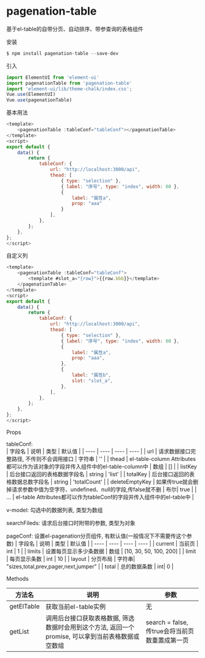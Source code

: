 # pagenation-table
基于el-table的自带分页、自动排序、带参查询的表格组件  

安装  

```javascript
$ npm install pagenation-table --save-dev
```
引入  

```javascript
import ElementUI from 'element-ui'
import pagenationTable from 'pagenation-table'
import 'element-ui/lib/theme-chalk/index.css';
Vue.use(ElementUI)
Vue.use(pagenationTable)
```
基本用法   

```javascript
<template>
    <pagenationTable :tableConf="tableConf"></pagenationTable>
</template>
<script>
export default {
    data() {
        return {
            tableConf: {
                url: "http://localhost:3000/api",
                thead: [
                    { type: "selection" },
                    { label: "序号", type: "index", width: 60 },
                    {
                        label: "属性a",
                        prop: "aaa"
                    }
                ],
            },
        };
    },
};
</script>
```
自定义列  

```javascript
<template>
    <pagenationTable :tableConf="tableConf">
        <template #slot_a="{row}">{{row.bbb}}</template>
    </pagenationTable>
</template>
<script>
export default {
    data() {
        return {
            tableConf: {
                url: "http://localhost:3000/api",
                thead: [
                    { type: "selection" },
                    { label: "序号", type: "index", width: 60 },
                    {
                        label: "属性a",
                        prop: "aaa",
                    },
                    {
                        label: "属性b",
                        slot: "slot_a",
                    },
                ],
            },
        };
    },
};
</script>
```
Props  

tableConf:  
|  字段名   | 说明  |  类型  |  默认值  |
|  ----  | ----  |  ----  | ----  |
| url  | 请求数据接口完整路径, 不传则不会调用接口 |  字符串  |  ''  |
| thead  | el-table-column Attributes都可以作为该对象的字段并传入组件中的el-table-column中 | 数组 |  []  |
| listKey  | 后台接口返回的表格数据字段名 | string |  'list'  |
| totalKey  | 后台接口返回的表格数据总数字段名 | string |  'totalCount'  |
| deleteEmptyKey  | 如果传true就会删掉请求参数中值为空字符、undefined、null的字段,传false就不删 | 布尔| true |
| ...  | el-table Attributes都可以作为tableConf的字段并传入组件中的el-table中 |

v-model: 勾选中的数据列表, 类型为数组  

searchFileds: 请求后台接口时附带的参数, 类型为对象  

pageConf: 设置el-pagenation分页组件, 有默认值(一般情况下不需要传这个参数)
|  字段名   | 说明  |  类型  |  默认值  |
|  ----  | ----  |  ----  | ----  |
| current  | 当前页 |  int  |  1  |
| limits  | 设置每页显示多少条数据 | 数组 | [10, 30, 50, 100, 200]  |
| limit  | 每页显示条数 |  int  |  10  |
| layout  | 分页布局 | 字符串| "sizes,total,prev,pager,next,jumper" | 
| total  | 总的数据条数 | int| 0 | 

Methods  

|  方法名   | 说明  |  参数   |
|  ----  | ----  |  ----  |
| getElTable  | 获取当前el-table实例 |  无  |
| getList  | 调用后台接口获取表格数据, 筛选数据时会用到这个方法, 返回一个promise, 可以拿到当前表格数据或空数组 |  search = false, 传true会将当前页数重置成第一页

